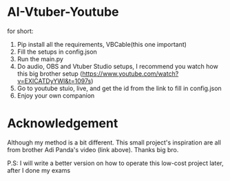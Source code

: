 # AI-Vtuber-Youtube

for short:
1. Pip install all the requirements, VBCable(this one important)
2. Fill the setups in config.json
3. Run the main.py
4. Do audio, OBS and Vtuber Studio setups, I recommend you watch how this big brother setup (https://www.youtube.com/watch?v=EXICATDyYWI&t=1097s)
5. Go to youtube stuio, live, and get the id from the link to fill in config.json
6. Enjoy your own companion

# Acknowledgement
Although my method is a bit different. This small project's inspiration are all from brother Adi Panda's video (link above). Thanks big bro.

P.S: I will write a better version on how to operate this low-cost project later, after I done my exams 
